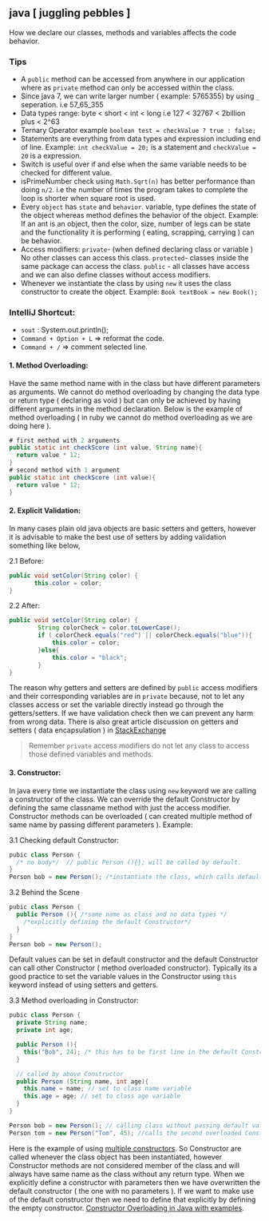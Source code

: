 java [ juggling pebbles ]
--------------------------
How we declare our classes, methods and variables affects the code behavior.  

### Tips
* A `public` method can be accessed from anywhere in our application where as `private` method can only be accessed within the class.
* Since java 7, we can write larger number ( example: 5765355) by using `_` seperation. i.e 57_65_355
* Data types range: byte < short < int < long i.e 127 < 32767 < 2billion plus < 2^63
* Ternary Operator example `boolean test = checkValue ? true : false;`
* Statements are everything from data types and expression including end of line. Example: `int checkValue = 20;` is a statement and `checkValue = 20` is a expression.
* Switch is useful over if and else when the same variable needs to be checked for different value.
* isPrimeNumber check using `Math.Sqrt(n)` has better performance than doing `n/2`. i.e the number of times the program takes to complete the loop is shorter when square root is used.
* Every `object` has `state` and `behavior`. variable, type defines the state of the object whereas method defines the behavior of the object. Example: If an ant is an object, then the color, size, number of legs can be state and the functionality it is performing ( eating, scrapping, carrying ) can be behavior.
* Access modifiers: `private`- (when defined declaring class or variable ) No other classes can access this class. `protected`- classes inside the same package can access the class. `public` - all classes have access and we can also define classes without access modifiers.
* Whenever we instantiate the class by using `new` it uses the class constructor to create the object. Example: `Book textBook = new Book();`

### IntelliJ Shortcut:
* `sout` : System.out.println();
* `Command + Option + L` => reformat the code.
* `Command + /` => comment selected line.

#### 1. Method Overloading:

Have the same method name with in the class but have different parameters as arguments. We cannot do method overloading by changing the data type or return type ( declaring as void ) but can only be achieved by having different arguments in the method declaration. Below is the example of method overloading ( in ruby we cannot do method overloading as we are doing here ).
```java
# first method with 2 arguments
public static int checkScore (int value, String name){
  return value * 12;
}
# second method with 1 argument
public static int checkScore (int value){
  return value * 12;
}
```

#### 2. Explicit Validation:

In many cases plain old java objects are basic setters and getters, however it is advisable to make the best use of setters by adding validation something like below,

2.1 Before:   
```java
public void setColor(String color) {
       this.color = color;
}
```
2.2 After:  
```java
public void setColor(String color) {
        String colorCheck = color.toLowerCase();
        if ( colorCheck.equals("red") || colorCheck.equals("blue")){
            this.color = color;
        }else{
            this.color = "black";
        }
}
```
The reason why getters and setters are defined by `public` access modifiers and their corresponding variables are in `private` because, not to let any classes access or set the variable directly instead go through the getters/setters. If we have validation check then we can prevent any harm from wrong data. There is also great article discussion on getters and setters ( data encapsulation ) in [StackExchange](https://softwareengineering.stackexchange.com/questions/21802/when-are-getters-and-setters-justified)

> Remember `private` access modifiers do not let any class to access those defined variables and methods.

#### 3. Constructor:

In java every time we instantiate the class using `new` keyword we are calling a constructor of the class. We can override the default Constructor by defining the same classname method with just the access modifier. Constructor methods can be overloaded ( can created multiple method of same name by passing different parameters ). Example:

3.1 Checking default Constructor:   
```java
pubic class Person {
  /* no body*/  // public Person (){}; will be called by default.
}
Person bob = new Person(); /*instantiate the class, which calls default constructor Person */
```

3.2 Behind the Scene
```java
pubic class Person {
  public Person (){ /*same name as class and no data types */
    /*explicitly defining the default Constructor*/
  }
}
Person bob = new Person();
```
Default values can be set in default constructor and the default Constructor can call other Constructor ( method overloaded constructor). Typically its a good practice to set the variable values in the Constructor using `this` keyword instead of using setters and getters.

3.3 Method overloading in Constructor:
```java
pubic class Person {
  private String name;
  private int age;

  public Person (){
    this("Bob", 24); /* this has to be first line in the default Constructor and calls the below method overloaded Constructor */
  }

  // called by above Constructor
  public Person (String name, int age){
    this.name = name; // set to class name variable
    this.age = age; // set to class age variable
  }
}

Person bob = new Person(); // calling class without passing default values for Constructor and hence the Bob and 24 will be picked.
Person tom = new Person("Tom", 45); //calls the second overloaded Constructor method in the class.
```
Here is the example of using [multiple constructors](https://github.com/citta-lab/java/blob/master/constructors/constructor.md). So Constructor are called whenever the class object has been instantiated, however Constructor methods are not considered member of the class and will always have same name as the class without any return type. When we explicitly define a constructor with parameters then we have overwritten the default constructor ( the one with no parameters ). If we want to make use of the default constructor then we need to define that explicitly by defining the empty constructor. [Constructor Overloading in Java with examples](https://beginnersbook.com/2013/05/constructor-overloading/).
